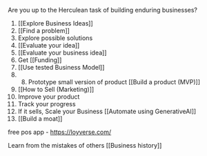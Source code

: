Are you up to the Herculean task of building enduring businesses?

1. [[Explore Business Ideas]]
1. [[Find a problem]]
2. Explore possible solutions
3. [[Evaluate your idea]]
4. [[Evaluate your business idea]]
5. Get [[Funding]]
6. [[Use tested Business Model]]
7. 8. Prototype small version of product [[Build a product (MVP)]]
9. [[How to Sell (Marketing)]]
10. Improve your product
11. Track your progress
12. If it sells, Scale your Business [[Automate using GenerativeAI]]
13. [[Build a moat]]

free pos app - https://loyverse.com/

Learn from the mistakes of others [[Business history]]



